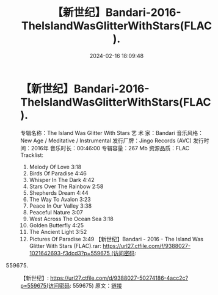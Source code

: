 ﻿---
title: 【新世纪】Bandari-2016-TheIslandWasGlitterWithStars(FLAC).
date: 2024-02-16 18:09:48
categories: 古典音乐、新世纪、纯音雅乐
tags: 纯音雅乐
---
# 【新世纪】Bandari-2016-TheIslandWasGlitterWithStars(FLAC).

专辑名称：The Island Was Glitter With Stars
艺 术 家：Bandari
音乐风格：New Age / Meditative / Instrumental
发行厂牌：Jingo Records (AVC)
发行时间：2016年
音乐时长：00:46:00
专辑容量：267 Mb
资源品质：FLAC
Tracklist:
01. Melody Of Love 3:18
02. Birds Of Paradise 4:46
03. Whisper In The Dark 4:42
04. Stars Over The Rainbow 2:58
05. Shepherds Dream 4:44
06. The Way To Avalon 3:23
07. Peace In Our Valley 3:38
08. Peaceful Nature 3:07
09. West Across The Ocean Sea 3:18
10. Golden Butterfly 4:25
11. The Ancient Light 3:52
12. Pictures Of Paradise 3:49
【新世纪】Bandari - 2016 - The Island Was Glitter With Stars
(FLAC).rar: https://url27.ctfile.com/f/9388027-1021642693-f3dcd3?p=559675 (访问密码:
559675)
【新世纪】: https://url27.ctfile.com/d/9388027-50274186-4acc2c?p=559675(访问密码:
559675)
原文：[链接](https://blog.sina.com.cn/s/blog_1647c7e76010314gk.html)